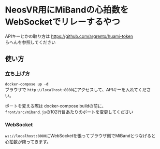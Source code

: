 # NeosVR用にMiBandの心拍数をWebSocketでリレーするやつ
APIキーとかの取り方は
https://github.com/argrento/huami-token  
らへんを参照してください

## 使い方
### 立ち上げ方
```docker-compose up -d```  
ブラウザで ```http://localhost:8080```にアクセスして、APIキーを入れてください。

ポートを変える際は
docker-compose buildの前に、  
`front/src/miband.js`の102行目あたりのポートを変更してください


### WebSocket
```ws://localhost:8080```にWebSocketを張ってブラウザ側でMiBandとつなげると心拍数が降ってきます。
